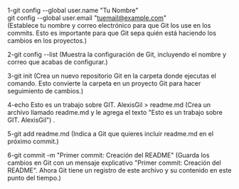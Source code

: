 1-git config --global user.name "Tu Nombre"  
  git config --global user.email "tuemail@example.com"  
    (Establece tu nombre y correo electrónico para que Git los use en los commits. Esto es importante para que Git sepa quién está haciendo los cambios en los proyectos.)

2-git config --list
    (Muestra la configuración de Git, incluyendo el nombre y correo que acabas de configurar.)

3-git init
    (Crea un nuevo repositorio Git en la carpeta donde ejecutas el comando. Esto convierte la carpeta en un proyecto Git para hacer seguimiento de cambios.)

4-echo Esto es un trabajo sobre GIT. AlexisGil > readme.md
    (Crea un archivo llamado readme.md y le agrega el texto "Esto es un trabajo sobre GIT. AlexisGil") .

5-git add readme.md
    (Indica a Git que quieres incluir readme.md en el próximo commit.)

6-git commit -m "Primer commit: Creación del README"
    (Guarda los cambios en Git con un mensaje explicativo "Primer commit: Creación del README". Ahora Git tiene un registro de este archivo y su contenido en este punto del tiempo.)